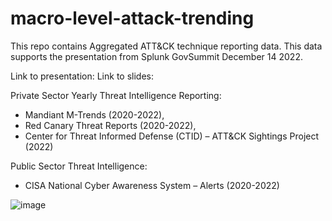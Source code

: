 # macro-level-attack-trending
This repo contains Aggregated ATT&amp;CK technique reporting data. This data supports the presentation from Splunk GovSummit December 14 2022.

Link to presentation: <TBD>
Link to slides: <TBD>

Private Sector Yearly Threat Intelligence Reporting:
- Mandiant M-Trends (2020-2022), 
- Red Canary Threat Reports (2020-2022), 
- Center for Threat Informed Defense (CTID) – ATT&CK Sightings Project (2022)

Public Sector Threat Intelligence:
- CISA National Cyber Awareness System – Alerts (2020-2022)

![image](3d-scatter.gif)

